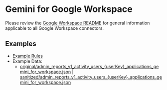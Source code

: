 # Gemini for Google Workspace

Please review the [Google Workspace README](../README.md) for general information applicable to
all Google Workspace connectors.


## Examples

- [Example Rules](gemini-for-workspace.yaml)
- Example Data:
    - [original/admin_reports_v1_activity_users_{userKey}_applications_gemini_for_workspace.json](example-api-responses/original/admin_reports_v1_activity_users_{userKey}_applications_gemini_for_workspace.json) |
      [sanitized/admin_reports_v1_activity_users_{userKey}_applications_gemini_for_workspace.json](example-api-responses/sanitized/admin_reports_v1_activity_users_{userKey}_applications_gemini_for_workspace.json)
